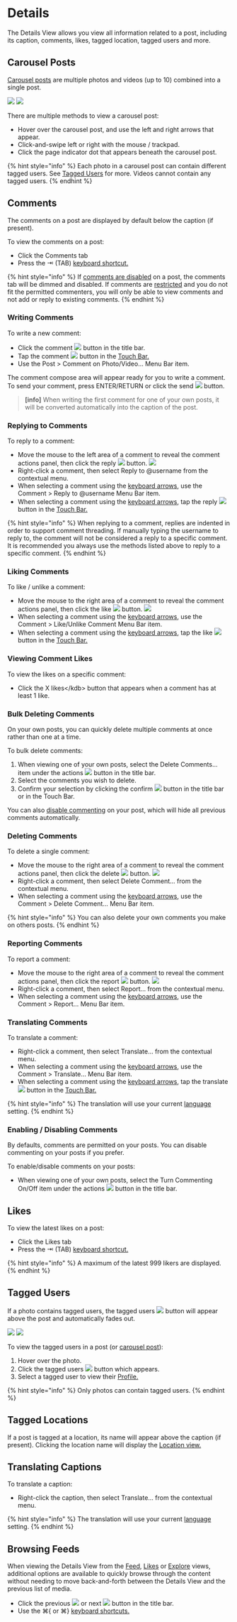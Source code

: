 # Details

The Details View allows you view all information related to a post, including its caption, comments, likes, tagged location, tagged users and more.

## Carousel Posts

[Carousel posts](https://help.instagram.com/269314186824048) are multiple photos and videos \(up to 10\) combined into a single post.

![](../.gitbook/assets/detail-view-carousel-1.png) ![](../.gitbook/assets/detail-view-carousel-2.png)

There are multiple methods to view a carousel post:

* Hover over the carousel post, and use the left and right arrows that appear.
* Click-and-swipe left or right with the mouse / trackpad.
* Click the page indicator dot that appears beneath the carousel post.

{% hint style="info" %}
Each photo in a carousel post can contain different tagged users. See [Tagged Users](detailview.md#tagged-users) for more. Videos cannot contain any tagged users.
{% endhint %}

## Comments

The comments on a post are displayed by default below the caption \(if present\).

To view the comments on a post:

* Click the Comments tab
* Press the ⇥ \(TAB\) [keyboard shortcut.](../misc/keyboard-shortcuts.md)

{% hint style="info" %}
If [comments are disabled](detailview.md#enabling--disabling-comments) on a post, the comments tab will be dimmed and disabled. If comments are [restricted](detailview.md#restricting-comments) and you do not fit the permitted commenters, you will only be able to view comments and not add or reply to existing comments.
{% endhint %}

### Writing Comments

To write a new comment:

* Click the comment ![](../.gitbook/assets/comment%20%282%29.png) button in the title bar.
* Tap the comment ![](../.gitbook/assets/comment%20%281%29.png) button in the [Touch Bar.](../misc/touchbar.md)
* Use the Post &gt; Comment on Photo/Video… Menu Bar item.

The comment compose area will appear ready for you to write a comment. To send your comment, press ENTER/RETURN or click the send ![](../.gitbook/assets/send.png) button.

> **\[info\]** When writing the first comment for one of your own posts, it will be converted automatically into the caption of the post.

### Replying to Comments

To reply to a comment:

* Move the mouse to the left area of a comment to reveal the comment actions panel, then click the reply ![](../.gitbook/assets/reply.png) button.  ![](../.gitbook/assets/comment-actions.png)
* Right-click a comment, then select Reply to @username from the contextual menu.
* When selecting a comment using the [keyboard arrows](../misc/keyboard-shortcuts.md), use the Comment &gt; Reply to @username Menu Bar item.
* When selecting a comment using the [keyboard arrows](../misc/keyboard-shortcuts.md), tap the reply ![](../.gitbook/assets/comment.png) button in the [Touch Bar.](../misc/touchbar.md)

{% hint style="info" %}
When replying to a comment, replies are indented in order to support comment threading. If manually typing the username to reply to, the comment will not be considered a reply to a specific comment. It is recommended you always use the methods listed above to reply to a specific comment.
{% endhint %}

### Liking Comments

To like / unlike a comment:

* Move the mouse to the right area of a comment to reveal the comment actions panel, then click the like ![](../.gitbook/assets/like.png) button.  ![](../.gitbook/assets/comment-actions%20%282%29.png)
* When selecting a comment using the [keyboard arrows](../misc/keyboard-shortcuts.md), use the Comment &gt; Like/Unlike Comment Menu Bar item.
* When selecting a comment using the [keyboard arrows](../misc/keyboard-shortcuts.md), tap the like ![](../.gitbook/assets/like%20%281%29.png) button in the [Touch Bar.](../misc/touchbar.md)

### Viewing Comment Likes

To view the likes on a specific comment:

* Click the X likes&lt;/kdb&gt; button that appears when a comment has at least 1 like.

### Bulk Deleting Comments

On your own posts, you can quickly delete multiple comments at once rather than one at a time.

To bulk delete comments:

1. When viewing one of your own posts, select the Delete Comments… item under the actions ![](../.gitbook/assets/actions-menu.png) button in the title bar.
2. Select the comments you wish to delete.
3. Confirm your selection by clicking the confirm ![](../.gitbook/assets/accept.png) button in the title bar or in the Touch Bar.

You can also [disable commenting](detailview.md#enabling--disabling-comments) on your post, which will hide all previous comments automatically.

### Deleting Comments

To delete a single comment:

* Move the mouse to the right area of a comment to reveal the comment actions panel, then click the delete ![](../.gitbook/assets/delete.png) button.  ![](../.gitbook/assets/comment-actions%20%283%29.png)
* Right-click a comment, then select Delete Comment… from the contextual menu.
* When selecting a comment using the [keyboard arrows](../misc/keyboard-shortcuts.md), use the Comment &gt; Delete Comment… Menu Bar item.

{% hint style="info" %}
You can also delete your own comments you make on others posts.
{% endhint %}

### Reporting Comments

To report a comment:

* Move the mouse to the right area of a comment to reveal the comment actions panel, then click the report ![](../.gitbook/assets/report.png) button.  ![](../.gitbook/assets/comment-actions%20%281%29.png)
* Right-click a comment, then select Report… from the contextual menu.
* When selecting a comment using the [keyboard arrows](../misc/keyboard-shortcuts.md), use the Comment &gt; Report… Menu Bar item.

### Translating Comments

To translate a comment:

* Right-click a comment, then select Translate… from the contextual menu.
* When selecting a comment using the [keyboard arrows](../misc/keyboard-shortcuts.md), use the Comment &gt; Translate… Menu Bar item.
* When selecting a comment using the [keyboard arrows](../misc/keyboard-shortcuts.md), tap the translate ![](../.gitbook/assets/translate.png) button in the [Touch Bar.](../misc/touchbar.md)

{% hint style="info" %}
The translation will use your current [language](../preferences/general.md#language) setting.
{% endhint %}

### Enabling / Disabling Comments

By defaults, comments are permitted on your posts. You can disable commenting on your posts if you prefer.

To enable/disable comments on your posts:

* When viewing one of your own posts, select the Turn Commenting On/Off item under the actions ![](../.gitbook/assets/actions-menu.png) button in the title bar.

## Likes

To view the latest likes on a post:

* Click the Likes tab
* Press the ⇥ \(TAB\) [keyboard shortcut.](../misc/keyboard-shortcuts.md)

{% hint style="info" %}
A maximum of the latest 999 likers are displayed.
{% endhint %}

## Tagged Users

If a photo contains tagged users, the tagged users ![](../.gitbook/assets/taggedusers.png) button will appear above the post and automatically fades out.

![](../.gitbook/assets/detail-view-usertags-1.png) ![](../.gitbook/assets/detail-view-usertags-2.png)

To view the tagged users in a post \(or [carousel post](detailview.md#carousel-posts)\):

1. Hover over the photo.
2. Click the tagged users ![](../.gitbook/assets/taggedusers.png) button which appears.
3. Select a tagged user to view their [Profile.](profile/)

{% hint style="info" %}
Only photos can contain tagged users.
{% endhint %}

## Tagged Locations

If a post is tagged at a location, its name will appear above the caption \(if present\). Clicking the location name will display the [Location view.](locations.md)

## Translating Captions

To translate a caption:

* Right-click the caption, then select Translate… from the contextual menu.

{% hint style="info" %}
The translation will use your current [language](../preferences/general.md#language) setting.
{% endhint %}

## Browsing Feeds

When viewing the Details View from the [Feed](feed.md), [Likes](likes.md) or [Explore](explore.md) views, additional options are available to quickly browse through the content without needing to move back-and-forth between the Details View and the previous list of media.

* Click the previous ![](../.gitbook/assets/item-previous.png) or next ![](../.gitbook/assets/item-next.png) button in the title bar.
* Use the ⌘{ or ⌘} [keyboard shortcuts.](../misc/keyboard-shortcuts.md)



